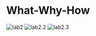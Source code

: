 # What-Why-How

![lab2](https://github.com/kaito4213/WhatWhyHow/blob/master/img/lab2.001.png)
![lab2.2](https://github.com/kaito4213/WhatWhyHow/blob/master/img/2.png)
![lab2.3](https://github.com/kaito4213/WhatWhyHow/blob/master/img/3.png)
